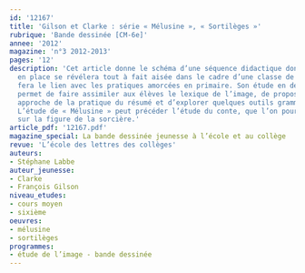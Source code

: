 ```yaml
---
id: '12167'
title: 'Gilson et Clarke : série « Mélusine », « Sortilèges »'
rubrique: 'Bande dessinée [CM-6e]'
annee: '2012'
magazine: 'n°3 2012-2013'
pages: '12'
description: 'Cet article donne le schéma d’une séquence didactique dont la mise
  en place se révélera tout à fait aisée dans le cadre d’une classe de sixième et
  fera le lien avec les pratiques amorcées en primaire. Son étude en début d’année
  permet de faire assimiler aux élèves le lexique de l’image, de proposer une première
  approche de la pratique du résumé et d’explorer quelques outils grammaticaux appropriés.
  L’étude de « Mélusine » peut précéder l’étude du conte, que l’on pourra centrer
  sur la figure de la sorcière.'
article_pdf: '12167.pdf'
magazine_special: La bande dessinée jeunesse à l’école et au collège
revue: 'L’école des lettres des collèges'
auteurs:
- Stéphane Labbe
auteur_jeunesse:
- Clarke
- François Gilson
niveau_etudes:
- cours moyen
- sixième
oeuvres:
- mélusine
- sortilèges
programmes:
- étude de l’image - bande dessinée
---
```

